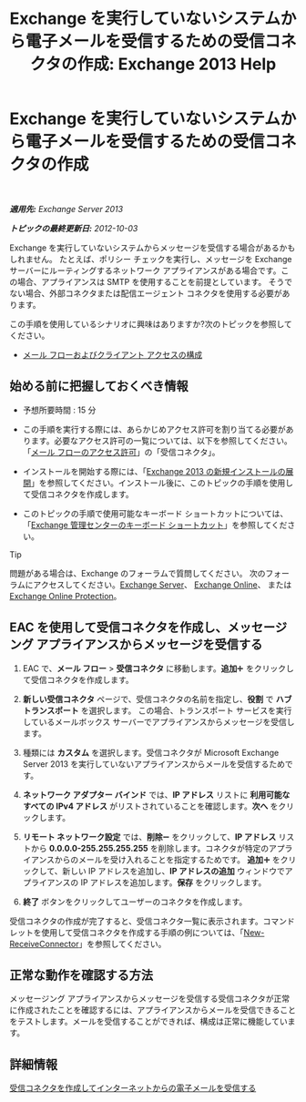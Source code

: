 ﻿---
title: 'Exchange を実行していないシステムから電子メールを受信するための受信コネクタの作成: Exchange 2013 Help'
TOCTitle: Exchange を実行していないシステムから電子メールを受信するための受信コネクタの作成
ms:assetid: 85f0864a-6502-49db-8804-16755a7292b4
ms:mtpsurl: https://technet.microsoft.com/ja-jp/library/JJ657467(v=EXCHG.150)
ms:contentKeyID: 49896343
ms.date: 04/24/2018
mtps_version: v=EXCHG.150
ms.translationtype: HT
---

# Exchange を実行していないシステムから電子メールを受信するための受信コネクタの作成

 

_**適用先:** Exchange Server 2013_

_**トピックの最終更新日:** 2012-10-03_

Exchange を実行していないシステムからメッセージを受信する場合があるかもしれません。 たとえば、ポリシー チェックを実行し、メッセージを Exchange サーバーにルーティングするネットワーク アプライアンスがある場合です。この場合、アプライアンスは SMTP を使用することを前提としています。 そうでない場合、外部コネクタまたは配信エージェント コネクタを使用する必要があります。

この手順を使用しているシナリオに興味はありますか?次のトピックを参照してください。

  - [メール フローおよびクライアント アクセスの構成](configure-mail-flow-and-client-access-exchange-2013-help.md)

## 始める前に把握しておくべき情報

  - 予想所要時間 : 15 分

  - この手順を実行する際には、あらかじめアクセス許可を割り当てる必要があります。必要なアクセス許可の一覧については、以下を参照してください。「[メール フローのアクセス許可](mail-flow-permissions-exchange-2013-help.md)」の「受信コネクタ」。

  - インストールを開始する際には、「[Exchange 2013 の新規インストールの展開](deploy-a-new-installation-of-exchange-2013-exchange-2013-help.md)」を参照してください。インストール後に、このトピックの手順を使用して受信コネクタを作成します。

  - このトピックの手順で使用可能なキーボード ショートカットについては、「[Exchange 管理センターのキーボード ショートカット](keyboard-shortcuts-in-the-exchange-admin-center-exchange-online-protection-help.md)」を参照してください。


> [!TIP]
> 問題がある場合は、Exchange のフォーラムで質問してください。 次のフォーラムにアクセスしてください。<A href="https://go.microsoft.com/fwlink/p/?linkid=60612">Exchange Server</A>、 <A href="https://go.microsoft.com/fwlink/p/?linkid=267542">Exchange Online</A>、 または <A href="https://go.microsoft.com/fwlink/p/?linkid=285351">Exchange Online Protection</A>。



## EAC を使用して受信コネクタを作成し、メッセージング アプライアンスからメッセージを受信する

1.  EAC で、<strong>メール フロー</strong> \> <strong>受信コネクタ</strong> に移動します。<strong>追加</strong>![\[追加\] アイコン](images/JJ218640.c1e75329-d6d7-4073-a27d-498590bbb558(EXCHG.150).gif "[追加] アイコン") をクリックして受信コネクタを作成します。

2.  <strong>新しい受信コネクタ</strong> ページで、受信コネクタの名前を指定し、<strong>役割</strong> で <strong>ハブ トランスポート</strong> を選択します。 この場合、トランスポート サービスを実行しているメールボックス サーバーでアプライアンスからメッセージを受信します。

3.  種類には <strong>カスタム</strong> を選択します。受信コネクタが Microsoft Exchange Server 2013 を実行していないアプライアンスからメールを受信するためです。

4.  <strong>ネットワーク アダプター バインド</strong> では、<strong>IP アドレス</strong> リストに <strong>利用可能なすべての IPv4 アドレス</strong> がリストされていることを確認します。<strong>次へ</strong> をクリックします。

5.  <strong>リモート ネットワーク設定</strong> では、<strong>削除</strong>![\[削除\] アイコン](images/Dd362328.479b6ced-8d64-4277-a725-f17fea202b28(EXCHG.150).gif "[削除] アイコン") をクリックして、<strong>IP アドレス</strong> リストから **0.0.0.0-255.255.255.255** を削除します。コネクタが特定のアプライアンスからのメールを受け入れることを指定するためです。 <strong>追加</strong>![\[追加\] アイコン](images/JJ218640.c1e75329-d6d7-4073-a27d-498590bbb558(EXCHG.150).gif "[追加] アイコン") をクリックして、新しい IP アドレスを追加し、<strong>IP アドレスの追加</strong> ウィンドウでアプライアンスの IP アドレスを追加します。<strong>保存</strong> をクリックします。

6.  <strong>終了</strong> ボタンをクリックしてユーザーのコネクタを作成します。

受信コネクタの作成が完了すると、受信コネクタ一覧に表示されます。コマンドレットを使用して受信コネクタを作成する手順の例については、「[New-ReceiveConnector](https://technet.microsoft.com/ja-jp/library/bb125139\(v=exchg.150\))」を参照してください。

## 正常な動作を確認する方法

メッセージング アプライアンスからメッセージを受信する受信コネクタが正常に作成されたことを確認するには、アプライアンスからメールを受信できることをテストします。メールを受信することができれば、構成は正常に機能しています。

## 詳細情報

[受信コネクタを作成してインターネットからの電子メールを受信する](create-a-receive-connector-to-receive-email-from-the-internet-exchange-2013-help.md)

